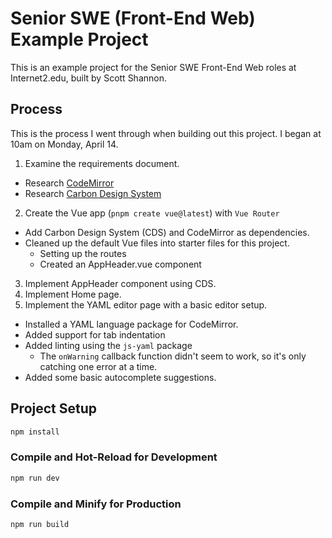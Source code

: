 # Senior SWE (Front-End Web) Example Project

This is an example project for the Senior SWE Front-End Web roles at Internet2.edu, built by Scott Shannon.

## Process

This is the process I went through when building out this project. I began at 10am on Monday, April 14.

1. Examine the requirements document.
  - Research [CodeMirror](https://codemirror.net)
  - Research [Carbon Design System](https://carbondesignsystem.com/)
2. Create the Vue app (`pnpm create vue@latest`) with `Vue Router`
  - Add Carbon Design System (CDS) and CodeMirror as dependencies.
  - Cleaned up the default Vue files into starter files for this project.
    - Setting up the routes
    - Created an AppHeader.vue component
3. Implement AppHeader component using CDS.
4. Implement Home page.
5. Implement the YAML editor page with a basic editor setup.
  - Installed a YAML language package for CodeMirror.
  - Added support for tab indentation
  - Added linting using the `js-yaml` package
    - The `onWarning` callback function didn't seem to work, so it's only catching one error at a time.
  - Added some basic autocomplete suggestions.



## Project Setup

```sh
npm install
```

### Compile and Hot-Reload for Development

```sh
npm run dev
```

### Compile and Minify for Production

```sh
npm run build
```

